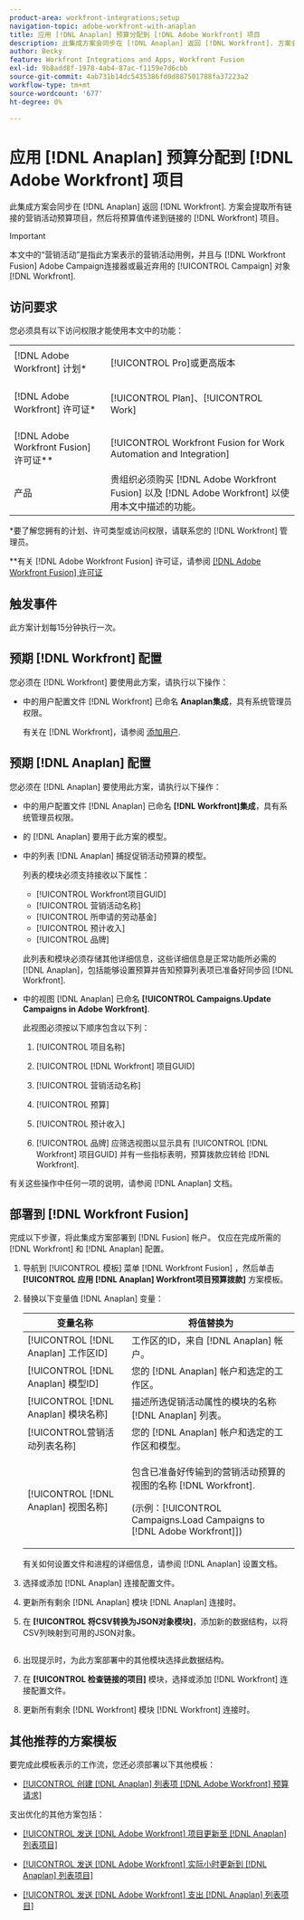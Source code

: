 ```yaml
---
product-area: workfront-integrations;setup
navigation-topic: adobe-workfront-with-anaplan
title: 应用 [!DNL Anaplan] 预算分配到 [!DNL Adobe Workfront] 项目
description: 此集成方案会同步在 [!DNL Anaplan] 返回 [!DNL Workfront]. 方案会提取所有关联的促销活动预算项，然后在预算值发生更改时将预算值传递到关联的Workfront项目。
author: Becky
feature: Workfront Integrations and Apps, Workfront Fusion
exl-id: 9b8add8f-1978-4ab4-87ac-f1159e7d6cbb
source-git-commit: 4ab731b14dc5435386fd0d887501788fa37223a2
workflow-type: tm+mt
source-wordcount: '677'
ht-degree: 0%

---
```


# 应用 [!DNL Anaplan] 预算分配到 [!DNL Adobe Workfront] 项目

此集成方案会同步在 [!DNL Anaplan] 返回 [!DNL Workfront]. 方案会提取所有链接的营销活动预算项目，然后将预算值传递到链接的 [!DNL Workfront] 项目。

>[!IMPORTANT]
>
>本文中的“营销活动”是指此方案表示的营销活动用例，并且与 [!DNL Workfront Fusion] Adobe Campaign连接器或最近弃用的 [!UICONTROL Campaign] 对象 [!DNL Workfront].

## 访问要求

您必须具有以下访问权限才能使用本文中的功能：

<table style="table-layout:auto"> 
 <col> 
 <col> 
 <tbody> 
  <tr> 
   <td role="rowheader">[!DNL Adobe Workfront] 计划*</td> 
   <td> <p>[!UICONTROL Pro]或更高版本</p> </td> 
  </tr> 
  <tr data-mc-conditions=""> 
   <td role="rowheader">[!DNL Adobe Workfront] 许可证*</td> 
   <td> <p>[!UICONTROL Plan]、[!UICONTROL Work]</p> </td> 
  </tr> 
  <tr> 
   <td role="rowheader">[!DNL Adobe Workfront Fusion] 许可证**</td> 
   <td> <p>[!UICONTROL Workfront Fusion for Work Automation and Integration] </p> </td> 
  </tr> 
  <tr> 
   <td role="rowheader">产品</td> 
   <td>贵组织必须购买 [!DNL Adobe Workfront Fusion] 以及 [!DNL Adobe Workfront] 以使用本文中描述的功能。</td> 
  </tr> 
 </tbody> 
</table>

&#42;要了解您拥有的计划、许可类型或访问权限，请联系您的 [!DNL Workfront] 管理员。

&#42;&#42;有关 [!DNL Adobe Workfront Fusion] 许可证，请参阅 [[!DNL Adobe Workfront Fusion] 许可证](../../workfront-fusion/get-started/license-automation-vs-integration.md)

## 触发事件

此方案计划每15分钟执行一次。

## 预期 [!DNL Workfront] 配置

您必须在 [!DNL Workfront] 要使用此方案，请执行以下操作：

* 中的用户配置文件 [!DNL Workfront] 已命名 **Anaplan集成**，具有系统管理员权限。

   有关在 [!DNL Workfront]，请参阅 [添加用户](../../administration-and-setup/add-users/create-and-manage-users/add-users.md).

## 预期 [!DNL Anaplan] 配置

您必须在 [!DNL Anaplan] 要使用此方案，请执行以下操作：

* 中的用户配置文件 [!DNL Anaplan] 已命名 **[!DNL Workfront]集成**，具有系统管理员权限。
* 的 [!DNL Anaplan] 要用于此方案的模型。
* 中的列表 [!DNL Anaplan] 捕捉促销活动预算的模型。

   列表的模块必须支持接收以下属性：

   * [!UICONTROL Workfront项目GUID]
   * [!UICONTROL 营销活动名称]
   * [!UICONTROL 所申请的劳动基金]
   * [!UICONTROL 预计收入]
   * [!UICONTROL 品牌]

   此列表和模块必须存储其他详细信息，这些详细信息是正常功能所必需的 [!DNL Anaplan]，包括能够设置预算并告知预算列表项已准备好同步回 [!DNL Workfront].

* 中的视图 [!DNL Anaplan] 已命名 **[!UICONTROL Campaigns.Update Campaigns in Adobe Workfront]**.

   此视图必须按以下顺序包含以下列：

   1. [!UICONTROL 项目名称]

   2. [!UICONTROL [!DNL Workfront] 项目GUID]

   3. [!UICONTROL 营销活动名称]

   4. [!UICONTROL 预算]

   5. [!UICONTROL 预计收入]

   6. [!UICONTROL 品牌]
   应筛选视图以显示具有 [!UICONTROL [!DNL Workfront] 项目GUID] 并有一些指标表明，预算拨款应转给 [!DNL Workfront].

有关这些操作中任何一项的说明，请参阅 [!DNL Anaplan] 文档。

## 部署到 [!DNL Workfront Fusion]

完成以下步骤，将此集成方案部署到 [!DNL Fusion] 帐户。 仅应在完成所需的 [!DNL Workfront] 和 [!DNL Anaplan] 配置。

1. 导航到 [!UICONTROL 模板] 菜单 [!DNL Workfront Fusion] ，然后单击 **[!UICONTROL 应用 [!DNL Anaplan] Workfront项目预算拨款]** 方案模板。
1. 替换以下变量值 [!DNL Anaplan] 变量：

   <table style="table-layout:auto"> 
    <col> 
    </col> 
    <col> 
    </col> 
    <thead> 
     <tr> 
      <th>变量名称</th> 
      <th>将值替换为</th> 
     </tr> 
    </thead> 
    <tbody> 
     <tr> 
      <td role="rowheader">[!UICONTROL [!DNL Anaplan] 工作区ID]</td> 
      <td>工作区的ID，来自 [!DNL Anaplan] 帐户。</td> 
     </tr> 
     <tr> 
      <td role="rowheader">[!UICONTROL [!DNL Anaplan] 模型ID] </td> 
      <td>您的 [!DNL Anaplan] 帐户和选定的工作区。</td> 
     </tr> 
     <tr> 
      <td role="rowheader">[!UICONTROL [!DNL Anaplan] 模块名称]</td> 
      <td>描述所选促销活动属性的模块的名称 [!DNL Anaplan] 列表。</td> 
     </tr> 
     <tr> 
      <td role="rowheader">[!UICONTROL营销活动列表名称]</td> 
      <td>您的 [!DNL Anaplan] 帐户和选定的工作区和模型。</td> 
     </tr> 
     <tr> 
      <td role="rowheader">[!UICONTROL [!DNL Anaplan] 视图名称]</td> 
      <td> <p>包含已准备好传输到的营销活动预算的视图的名称 [!DNL Workfront].</p> <p>(示例：[!UICONTROL Campaigns.Load Campaigns to [!DNL Adobe Workfront]]) </p> </td> 
     </tr> 
    </tbody> 
   </table>

   有关如何设置文件和进程的详细信息，请参阅 [!DNL Anaplan] 设置文档。

1. 选择或添加 [!DNL Anaplan] 连接配置文件。
1. 更新所有剩余 [!DNL Anaplan] 模块 [!DNL Anaplan] 连接时。
1. 在 **[!UICONTROL 将CSV转换为JSON对象模块]**，添加新的数据结构，以将CSV列映射到可用的JSON对象。

   <!-- [Copy](javascript:void(0);) -->
   <pre></pre>

1. 出现提示时，为此方案部署中的其他模块选择此数据结构。
1. 在 **[!UICONTROL 检查链接的项目]** 模块，选择或添加 [!DNL Workfront] 连接配置文件。
1. 更新所有剩余 [!DNL Workfront] 模块 [!DNL Workfront] 连接时。

## 其他推荐的方案模板

要完成此模板表示的工作流，您还必须部署以下其他模板：

* [[!UICONTROL 创建 [!DNL Anaplan] 列表项 [!DNL Adobe Workfront] 预算请求]](../../workfront-integrations-and-apps/adobe-workfront-with-anaplan/create-an-anaplan-list-item-from-a-workfront-budget-request.md)

支出优化的其他方案包括：

* [[!UICONTROL 发送 [!DNL Adobe Workfront] 项目更新至 [!DNL Anaplan] 列表项目]](../../workfront-integrations-and-apps/adobe-workfront-with-anaplan/send-workfront-project-updates-to-anaplan-list-item.md)

* [[!UICONTROL 发送 [!DNL Adobe Workfront] 实际小时更新到 [!DNL Anaplan] 列表项目]](../../workfront-integrations-and-apps/adobe-workfront-with-anaplan/send-workfront-project-actual-hours-updates-to-anaplan-list-item.md)

* [[!UICONTROL 发送 [!DNL Adobe Workfront] 支出 [!DNL Anaplan] 列表项目]](../../workfront-integrations-and-apps/adobe-workfront-with-anaplan/send-workfront-project-expenses-to-anaplan-list-item.md)
